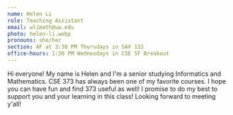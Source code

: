 ```yaml
---
name: Helen Li
role: Teaching Assistant
email: wlimath@uw.edu
photo: helen-li.webp
pronouns: she/her
section: AF at 3:30 PM Thursdays in SAV 131
office-hours: 1:30 PM Wednesdays in CSE 5F Breakout
---
```


Hi everyone! My name is Helen and I'm a senior studying Informatics and Mathematics. CSE 373 has always been one of my favorite courses. I hope you can have fun and find 373 useful as well! I promise to do my best to support you and your learning in this class! Looking forward to meeting y'all!
